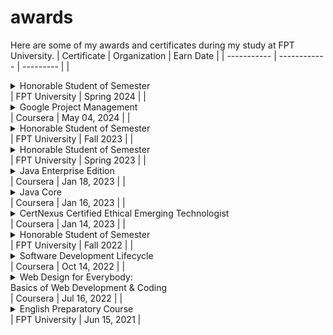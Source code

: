 # awards
Here are some of my awards and certificates during my study at FPT University.
| Certificate | Organization | Earn Date |
| ----------- | ------------ | --------- |
|<details><summary>Honorable Student of Semester</summary><div align="center"><img width="50%" src="https://raw.githubusercontent.com/tnt-exe/awards/main/FU/honorable-student-spring24.png"/></div></details> | FPT University | Spring 2024 |
|<details><summary>Google Project Management</summary><div align="center"><img width="50%" src="https://raw.githubusercontent.com/tnt-exe/awards/main/Coursera/google-pm.png"/></div></details> | Coursera | May 04, 2024 |
|<details><summary>Honorable Student of Semester</summary><div align="center"><img width="50%" src="https://raw.githubusercontent.com/tnt-exe/awards/main/FU/honorable-student-fall23.png"/></div></details> | FPT University | Fall 2023 |
|<details><summary>Honorable Student of Semester</summary><div align="center"><img width="50%" src="https://raw.githubusercontent.com/tnt-exe/awards/main/FU/honorable-student-spring23.png"/></div></details> | FPT University | Spring 2023 |
|<details><summary>Java Enterprise Edition</summary><div align="center"><img width="50%" src="https://raw.githubusercontent.com/tnt-exe/awards/main/Coursera/java-ee.png"/></div></details> | Coursera | Jan 18, 2023 |
|<details><summary>Java Core</summary><div align="center"><img width="50%" src="https://raw.githubusercontent.com/tnt-exe/awards/main/Coursera/core-java.png"/></div></details> | Coursera | Jan 16, 2023 |
|<details><summary>CertNexus Certified Ethical Emerging Technologist</summary><div align="center"><img width="50%" src="https://raw.githubusercontent.com/tnt-exe/awards/main/Coursera/certnexus-ceet.png"/></div></details> | Coursera | Jan 14, 2023 |
|<details><summary>Honorable Student of Semester</summary><div align="center"><img width="50%" src="https://raw.githubusercontent.com/tnt-exe/awards/main/FU/honorable-student-fall22.png"/></div></details> | FPT University | Fall 2022 |
|<details><summary>Software Development Lifecycle</summary><div align="center"><img width="50%" src="https://raw.githubusercontent.com/tnt-exe/awards/main/Coursera/sdlc.png"/></div></details> | Coursera | Oct 14, 2022 |
|<details><summary>Web Design for Everybody:</br>Basics of Web Development & Coding</summary><div align="center"><img width="50%" src="https://raw.githubusercontent.com/tnt-exe/awards/main/Coursera/web-design.png"/></div></details> | Coursera | Jul 16, 2022 |
|<details><summary>English Preparatory Course</summary><div align="center"><img width="50%" src="https://raw.githubusercontent.com/tnt-exe/awards/main/FU/english-preparatory.png"/></div></details> | FPT University | Jun 15, 2021 |
